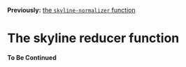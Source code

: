 **Previously:** [the `skyline-normalizer` function](skyline-normalizer.html)

# The skyline reducer function

**To Be Continued**
